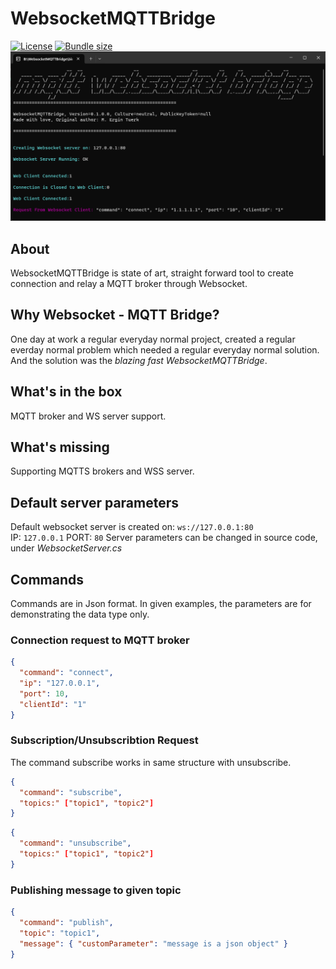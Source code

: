 # WebsocketMQTTBridge
[![License][license-src]][license-href]
[![Bundle size][bundlephobia-src]][bundlephobia-href]
![screenshot of runtime console](https://github.com/RecursiveVoid/gifs/blob/main/websocketMQTTBridge/terminal_screenshot.png?raw=true)

## About
WebsocketMQTTBridge is state of art, straight forward tool to create connection and relay a MQTT broker through Websocket.  

## Why Websocket - MQTT Bridge?
One day at work a regular everyday normal project, created a regular everday normal problem which needed a regular everyday normal solution.
And the solution was the _blazing fast_ _WebsocketMQTTBridge_.

## What's in the box
MQTT broker and WS server support.

## What's missing
Supporting MQTTS brokers and WSS server. 

## Default server parameters
Default websocket server is created on: ```ws://127.0.0.1:80```  
IP: ``` 127.0.0.1 ```
PORT:  ```80```
Server parameters can be changed in source code, under _WebsocketServer.cs_
## Commands
Commands are in Json format.
In given examples, the parameters are for demonstrating the data type only.
### Connection request to MQTT broker
```json
{ 
  "command": "connect",
  "ip": "127.0.0.1",
  "port": 10,
  "clientId": "1"
}
```
### Subscription/Unsubscribtion Request 
The command subscribe works in same structure with unsubscribe.
```json
{
  "command": "subscribe", 
  "topics:" ["topic1", "topic2"]
}
```
```json
{
  "command": "unsubscribe", 
  "topics:" ["topic1", "topic2"]
}
```
### Publishing message to given topic
```json
{
  "command": "publish",
  "topic": "topic1",
  "message": { "customParameter": "message is a json object" }
}
```
[license-src]: https://badgen.net/github/license/amio/badgen
[license-href]: LICENSE
[bundlephobia-src]: https://badgen.net/bundlephobia/minzip/badgen
[bundlephobia-href]: https://bundlephobia.com/result?p=badgen
